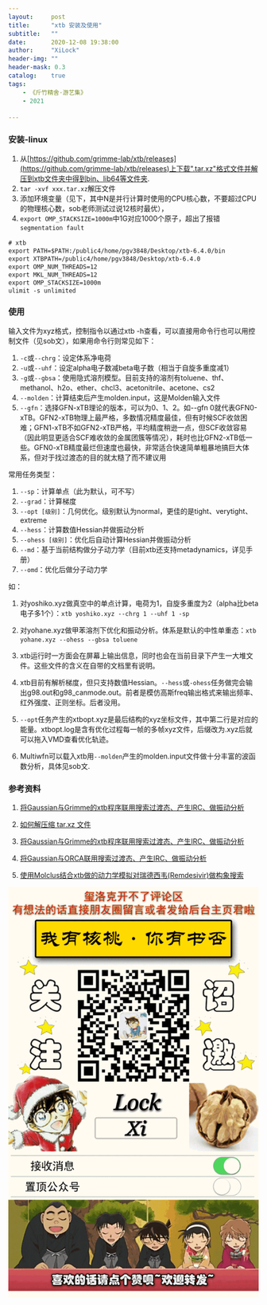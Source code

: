 ```yaml
---
layout:     post
title:      "xtb 安装及使用"
subtitle:   ""
date:       2020-12-08 19:38:00
author:     "XiLock"
header-img: ""
header-mask: 0.3
catalog:    true
tags:
    - 《斤竹精舍·游艺集》
    - 2021

---
```



### 安装-linux
1. 从[https://github.com/grimme-lab/xtb/releases](https://github.com/grimme-lab/xtb/releases)上下载".tar.xz"格式文件并解压到xtb文件夹中得到bin、lib64等文件夹.
1. `tar -xvf xxx.tar.xz`解压文件
1. 添加环境变量（见下，其中N是并行计算时使用的CPU核心数，不要超过CPU的物理核心数，sob老师测试过说12核时最优），
1. `export OMP_STACKSIZE=1000m`中1G对应1000个原子，超出了报错`segmentation fault `

```
# xtb
export PATH=$PATH:/public4/home/pgv3848/Desktop/xtb-6.4.0/bin
export XTBPATH=/public4/home/pgv3848/Desktop/xtb-6.4.0
export OMP_NUM_THREADS=12
export MKL_NUM_THREADS=12
export OMP_STACKSIZE=1000m
ulimit -s unlimited
```


### 使用
输入文件为xyz格式，控制指令以通过xtb -h查看，可以直接用命令行也可以用控制文件（见sob文），如果用命令行则常见如下：  
1. `-c`或`--chrg`：设定体系净电荷
1. `-u`或`--uhf`：设定alpha电子数减beta电子数（相当于自旋多重度减1）
1. `-g`或`--gbsa`：使用隐式溶剂模型。目前支持的溶剂有toluene、thf、methanol、h2o、ether、chcl3、acetonitrile、acetone、cs2
1. `--molden`：计算结束后产生molden.input，这是Molden输入文件
1. `--gfn`：选择GFN-xTB理论的版本，可以为0、1、2。如--gfn 0就代表GFN0-xTB。GFN2-xTB物理上最严格，多数情况精度最佳，但有时候SCF收敛困难；GFN1-xTB不如GFN2-xTB严格，平均精度稍逊一点，但SCF收敛容易（因此明显更适合SCF难收敛的金属团簇等情况），耗时也比GFN2-xTB低一些。GFN0-xTB精度最烂但速度也最快，非常适合快速简单粗暴地搞巨大体系，但对于找过渡态的目的就太糙了而不建议用

常用任务类型：  
1. `--sp`：计算单点（此为默认，可不写）
1. `--grad`：计算梯度
1. `--opt [级别]`：几何优化。级别默认为normal，更佳的是tight、verytight、extreme
1. `--hess`：计算数值Hessian并做振动分析
1. `--ohess [级别]`：优化后自动计算Hessian并做振动分析
1. `--md`：基于当前结构做分子动力学（目前xtb还支持metadynamics，详见手册）
1. `--omd`：优化后做分子动力学

如：
1. 对yoshiko.xyz做真空中的单点计算，电荷为1，自旋多重度为2（alpha比beta电子多1个）：`xtb yoshiko.xyz --chrg 1 --uhf 1 -sp`
1. 对yohane.xyz做甲苯溶剂下优化和振动分析。体系是默认的中性单重态：`xtb yohane.xyz --ohess --gbsa toluene`

1. xtb运行时一方面会在屏幕上输出信息，同时也会在当前目录下产生一大堆文件。这些文件的含义在自带的文档里有说明。
1. xtb目前有解析梯度，但只支持数值Hessian。`--hess`或`-ohess`任务做完会输出g98.out和g98_canmode.out。前者是模仿高斯freq输出格式来输出频率、红外强度、正则坐标。后者没用。
1. `--opt`任务产生的xtbopt.xyz是最后结构的xyz坐标文件，其中第二行是对应的能量。xtbopt.log是含有优化过程每一帧的多帧xyz文件，后缀改为.xyz后就可以拖入VMD查看优化轨迹。
1. Multiwfn可以载入xtb用`--molden`产生的molden.input文件做十分丰富的波函数分析，具体见sob文.

### 参考资料
1. [将Gaussian与Grimme的xtb程序联用搜索过渡态、产生IRC、做振动分析 ](http://sobereva.com/421)
1. [如何解压缩 tar.xz 文件](https://zhuanlan.zhihu.com/p/137121638)

1. [将Gaussian与Grimme的xtb程序联用搜索过渡态、产生IRC、做振动分析 ](http://sobereva.com/421)
1. [将Gaussian与ORCA联用搜索过渡态、产生IRC、做振动分析](http://sobereva.com/422)
1. [使用Molclus结合xtb做的动力学模拟对瑞德西韦(Remdesivir)做构象搜索](http://bbs.keinsci.com/thread-16255-1-1.html)

![](/img/wc-tail.GIF)
